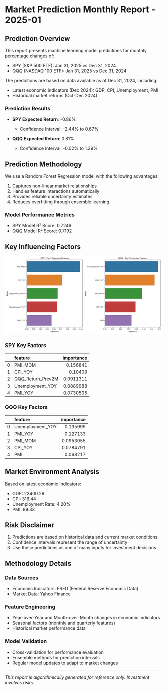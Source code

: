 
# Market Prediction Monthly Report - 2025-01

## Prediction Overview

This report presents machine learning model predictions for monthly percentage changes of:
- SPY (S&P 500 ETF): Jan 31, 2025 vs Dec 31, 2024
- QQQ (NASDAQ 100 ETF): Jan 31, 2025 vs Dec 31, 2024

The predictions are based on data available as of Dec 31, 2024, including:
- Latest economic indicators (Dec 2024): GDP, CPI, Unemployment, PMI
- Historical market returns (Oct-Dec 2024)

### Prediction Results

- **SPY Expected Return**: -0.86%
  - Confidence Interval: -2.44% to 0.67%
  
- **QQQ Expected Return**: 0.81%
  - Confidence Interval: -0.02% to 1.39%

## Prediction Methodology

We use a Random Forest Regression model with the following advantages:
1. Captures non-linear market relationships
2. Handles feature interactions automatically
3. Provides reliable uncertainty estimates
4. Reduces overfitting through ensemble learning

### Model Performance Metrics

- SPY Model R² Score: 0.7246
- QQQ Model R² Score: 0.7192

## Key Influencing Factors

![Feature Importance Analysis](feature_importance.png)

### SPY Key Factors
|    | feature           |   importance |
|---:|:------------------|-------------:|
|  0 | PMI_MOM           |    0.156841  |
|  1 | CPI_YOY           |    0.10409   |
|  2 | QQQ_Return_Prev2M |    0.0911311 |
|  3 | Unemployment_YOY  |    0.0889988 |
|  4 | PMI_YOY           |    0.0730505 |

### QQQ Key Factors
|    | feature          |   importance |
|---:|:-----------------|-------------:|
|  0 | Unemployment_YOY |    0.135999  |
|  1 | PMI_YOY          |    0.127133  |
|  2 | PMI_MOM          |    0.0953055 |
|  3 | CPI_YOY          |    0.0784791 |
|  4 | PMI              |    0.068217  |

## Market Environment Analysis

Based on latest economic indicators:

- GDP: 23400.29
- CPI: 316.44
- Unemployment Rate: 4.20%
- PMI: 99.33

## Risk Disclaimer

1. Predictions are based on historical data and current market conditions
2. Confidence intervals represent the range of uncertainty
3. Use these predictions as one of many inputs for investment decisions

## Methodology Details

### Data Sources
- Economic Indicators: FRED (Federal Reserve Economic Data)
- Market Data: Yahoo Finance

### Feature Engineering
- Year-over-Year and Month-over-Month changes in economic indicators
- Seasonal factors (monthly and quarterly features)
- Historical market performance data

### Model Validation
- Cross-validation for performance evaluation
- Ensemble methods for prediction intervals
- Regular model updates to adapt to market changes

---
*This report is algorithmically generated for reference only. Investment involves risks.*

